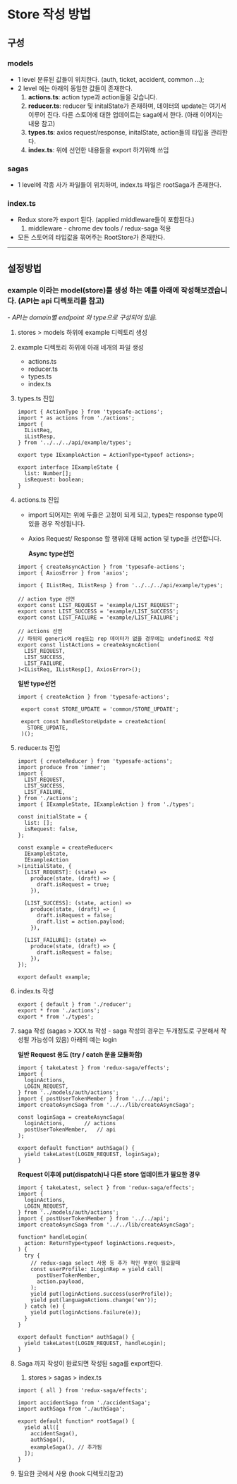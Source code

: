 # Store 작성 방법

## 구성

### models

- 1 level 분류된 값들이 위치한다. (auth, ticket, accident, common ...);
- 2 level 에는 아래의 동일한 값들이 존재한다.
  1.  **actions.ts**: action type과 action들을 갖습니다.
  2.  **reducer.ts**: reducer 및 initalState가 존재하며, 데이터의 update는 여기서 이루어 진다. 다른 스토어에 대한 업데이트는 saga에서 한다. (아래 이어지는 내용 참고)
  3.  **types.ts**: axios request/response, initalState, action들의 타입을 관리한다.
  4.  **index.ts**: 위에 선언한 내용들을 export 하기위해 쓰임

### sagas

- 1 level에 각종 사가 파일들이 위치하며, index.ts 파일은 rootSaga가 존재한다.

### index.ts

- Redux store가 export 된다. (applied middleware들이 포함된다.)
  1.  middleware - chrome dev tools / redux-saga 적용
- 모든 스토어의 타입값을 묶어주는 RootStore가 존재한다.

---

## 설정방법

### example 이라는 model(store)를 생성 하는 예를 아래에 작성해보겠습니다. (API는 api 디렉토리를 참고)

_- API는 domain별 endpoint 와 type으로 구성되어 있음._

1. stores > models 하위에 example 디렉토리 생성
2. example 디렉토리 하위에 아래 네개의 파일 생성
   - actions.ts
   - reducer.ts
   - types.ts
   - index.ts
3. types.ts 진입

   ```
   import { ActionType } from 'typesafe-actions';
   import * as actions from './actions';
   import {
     IListReq,
     iListResp,
   } from '../../../api/example/types';

   export type IExampleAction = ActionType<typeof actions>;

   export interface IExampleState {
     list: Number[];
     isRequest: boolean;
   }

   ```

4. actions.ts 진입

   - import 되어지는 위에 두줄은 고정이 되게 되고, types는 response type이 있을 경우 작성됩니다.
   - Axios Request/ Response 할 행위에 대해 action 및 type을 선언합니다.

     **Async type선언**

   ```
   import { createAsyncAction } from 'typesafe-actions';
   import { AxiosError } from 'axios';

   import { IListReq, IListResp } from '../../../api/example/types';

   // action type 선언
   export const LIST_REQUEST = 'example/LIST_REQUEST';
   export const LIST_SUCCESS = 'example/LIST_SUCCESS';
   export const LIST_FAILURE = 'example/LIST_FAILURE';

   // actions 선언
   // 하위의 generic에 req또는 rep 데이터가 없을 경우에는 undefined로 작성
   export const listActions = createAsyncAction(
     LIST_REQUEST,
     LIST_SUCCESS,
     LIST_FAILURE,
   )<IListReq, IListResp[], AxiosError>();
   ```

   **일반 type선언**

   ```
   import { createAction } from 'typesafe-actions';

    export const STORE_UPDATE = 'common/STORE_UPDATE';

    export const handleStoreUpdate = createAction(
      STORE_UPDATE,
    )();

   ```

5. reducer.ts 진입

   ```
   import { createReducer } from 'typesafe-actions';
   import produce from 'immer';
   import {
     LIST_REQUEST,
     LIST_SUCCESS,
     LIST_FAILURE,
   } from './actions';
   import { IExampleState, IExampleAction } from './types';

   const initialState = {
     list: [];
     isRequest: false,
   };

   const example = createReducer<
     IExampleState,
     IExampleAction
   >(initialState, {
     [LIST_REQUEST]: (state) =>
       produce(state, (draft) => {
         draft.isRequest = true;
       }),

     [LIST_SUCCESS]: (state, action) =>
       produce(state, (draft) => {
         draft.isRequest = false;
         draft.list = action.payload;
       }),

     [LIST_FAILURE]: (state) =>
       produce(state, (draft) => {
         draft.isRequest = false;
       }),
   });

   export default example;

   ```

6. index.ts 작성

   ```
   export { default } from './reducer';
   export * from './actions';
   export * from './types';
   ```

7. saga 작성 (sagas > XXX.ts 작성 - saga 작성의 경우는 두개정도로 구분해서 작성될 가능성이 있음) 아래의 예는 login

   **일반 Request 용도 (try / catch 문을 모듈화함)**

   ```
   import { takeLatest } from 'redux-saga/effects';
   import {
     loginActions,
     LOGIN_REQUEST,
   } from '../models/auth/actions';
   import { postUserTokenMember } from '../../api';
   import createAsyncSaga from '../../lib/createAsyncSaga';

   const loginSaga = createAsyncSaga(
     loginActions,      // actions
     postUserTokenMember,   // api
   );

   export default function* authSaga() {
     yield takeLatest(LOGIN_REQUEST, loginSaga);
   }
   ```

   **Request 이후에 put(dispatch)나 다른 store 업데이트가 필요한 경우**

   ```
   import { takeLatest, select } from 'redux-saga/effects';
   import {
     loginActions,
     LOGIN_REQUEST,
   } from '../models/auth/actions';
   import { postUserTokenMember } from '../../api';
   import createAsyncSaga from '../../lib/createAsyncSaga';

   function* handleLogin(
     action: ReturnType<typeof loginActions.request>,
   ) {
     try {
       // redux-saga select 사용 등 추가 적인 부분이 필요할때
       const userProfile: ILoginRep = yield call(
         postUserTokenMember,
         action.payload,
       );
       yield put(loginActions.success(userProfile));
       yield put(languageActions.change('en'));
     } catch (e) {
       yield put(loginActions.failure(e));
     }
   }

   export default function* authSaga() {
     yield takeLatest(LOGIN_REQUEST, handleLogin);
   }
   ```

8. Saga 까지 작성이 완료되면 작성된 saga를 export한다.

   1. stores > sagas > index.ts

   ```
   import { all } from 'redux-saga/effects';

   import accidentSaga from './accidentSaga';
   import authSaga from './authSaga';

   export default function* rootSaga() {
     yield all([
       accidentSaga(),
       authSaga(),
       exampleSaga(), // 추가됨
     ]);
   }
   ```

9. 필요한 곳에서 사용 (hook 디렉토리참고)
